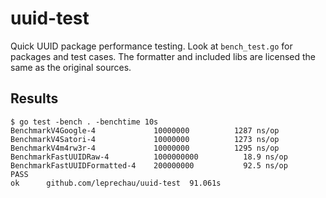 # uuid-test


Quick UUID package performance testing. Look at `bench_test.go` for packages and test cases. The formatter and included libs are licensed the same as the original sources.

## Results

```
$ go test -bench . -benchtime 10s
BenchmarkV4Google-4            	10000000	      1287 ns/op
BenchmarkV4Satori-4            	10000000	      1273 ns/op
BenchmarkV4m4rw3r-4            	10000000	      1295 ns/op
BenchmarkFastUUIDRaw-4         	1000000000	        18.9 ns/op
BenchmarkFastUUIDFormatted-4   	200000000	        92.5 ns/op
PASS
ok  	github.com/leprechau/uuid-test	91.061s
```
